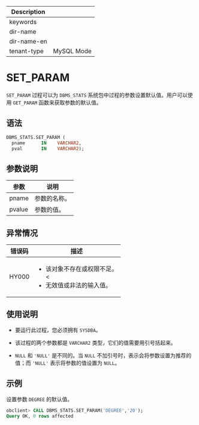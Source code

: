 | Description   |                 |
|---------------|-----------------|
| keywords      |                 |
| dir-name      |                 |
| dir-name-en   |                 |
| tenant-type   | MySQL Mode      |

# SET_PARAM

`SET_PARAM` 过程可以为 `DBMS_STATS` 系统包中过程的参数设置默认值。用户可以使用 `GET_PARAM` 函数来获取参数的默认值。

## 语法

```sql
DBMS_STATS.SET_PARAM (
  pname      IN    VARCHAR2,
  pval       IN    VARCHAR2);
```



## 参数说明


|   参数   |   说明   |
|--------|--------|
| pname  | 参数的名称。 |
| pvalue | 参数的值。  |



## 异常情况


|    错误码    |      描述      |
|-----------|--------------|
| HY000     |  <ul><li>该对象不存在或权限不足。</li><<li>无效值或非法的输入值。</li></ul>     |


## 使用说明

* 要运行此过程，您必须拥有 `SYSDBA`。

* 该过程的两个参数都是 `VARCHAR2` 类型，它们的值需要用引号括起来。

* `NULL` 和 `'NULL'` 是不同的。当 `NULL` 不加引号时，表示会将参数设置为推荐的值；而 `'NULL'` 表示将参数的值设置为 `NULL`。



## 示例

设置参数 `DEGREE` 的默认值。

```sql
obclient> CALL DBMS_STATS.SET_PARAM('DEGREE','20');
Query OK, 0 rows affected
```
